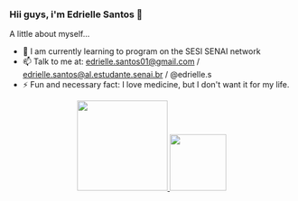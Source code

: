 ### Hii guys, i'm Edrielle Santos 👋

A little about myself...

- 🔭 I am currently learning to program on the SESI SENAI network 
- 📫 Talk to me at: edrielle.santos01@gmail.com / edrielle.santos@al.estudante.senai.br / @edrielle.s
- ⚡ Fun and necessary fact: I love medicine, but I don't want it for my life.

<div align="center">
  <a href="https://github.com/drisantos01">
  <img height="160em" src="https://github-readme-stats.vercel.app/api?username=drisantos01&show_icons=true&theme=dracula&include_all_commits=true&count_private=true"/>
  <img height="100em" src="https://github-readme-stats.vercel.app/api/top-langs/?username=drisantos01&layout=compact&langs_count=7&theme=dracula"/>
</div>
